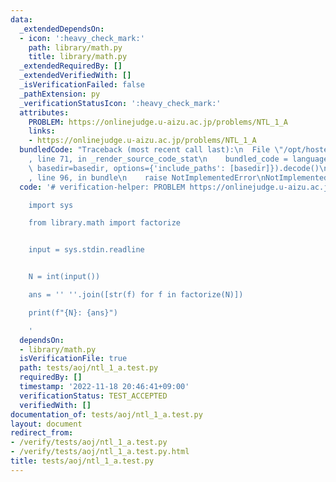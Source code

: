 ```yaml
---
data:
  _extendedDependsOn:
  - icon: ':heavy_check_mark:'
    path: library/math.py
    title: library/math.py
  _extendedRequiredBy: []
  _extendedVerifiedWith: []
  _isVerificationFailed: false
  _pathExtension: py
  _verificationStatusIcon: ':heavy_check_mark:'
  attributes:
    PROBLEM: https://onlinejudge.u-aizu.ac.jp/problems/NTL_1_A
    links:
    - https://onlinejudge.u-aizu.ac.jp/problems/NTL_1_A
  bundledCode: "Traceback (most recent call last):\n  File \"/opt/hostedtoolcache/PyPy/3.7.13/x64/site-packages/onlinejudge_verify/documentation/build.py\"\
    , line 71, in _render_source_code_stat\n    bundled_code = language.bundle(stat.path,\
    \ basedir=basedir, options={'include_paths': [basedir]}).decode()\n  File \"/opt/hostedtoolcache/PyPy/3.7.13/x64/site-packages/onlinejudge_verify/languages/python.py\"\
    , line 96, in bundle\n    raise NotImplementedError\nNotImplementedError\n"
  code: '# verification-helper: PROBLEM https://onlinejudge.u-aizu.ac.jp/problems/NTL_1_A

    import sys

    from library.math import factorize


    input = sys.stdin.readline


    N = int(input())

    ans = '' ''.join([str(f) for f in factorize(N)])

    print(f"{N}: {ans}")

    '
  dependsOn:
  - library/math.py
  isVerificationFile: true
  path: tests/aoj/ntl_1_a.test.py
  requiredBy: []
  timestamp: '2022-11-18 20:46:41+09:00'
  verificationStatus: TEST_ACCEPTED
  verifiedWith: []
documentation_of: tests/aoj/ntl_1_a.test.py
layout: document
redirect_from:
- /verify/tests/aoj/ntl_1_a.test.py
- /verify/tests/aoj/ntl_1_a.test.py.html
title: tests/aoj/ntl_1_a.test.py
---
```

